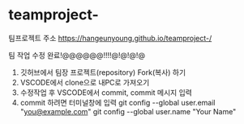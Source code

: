 # teamproject-
팀프로젝트 주소
https://hangeunyoung.github.io/teamproject-/

팀 작업 수정 완료!@@@@@@!!!!@!@!@!@

1. 깃허브에서 팀장 프로젝트(repository) Fork(복사) 하기
2. VSCODE에서 clone으로 내PC로 가져오기
3. 수정작업 후 VSCODE에서 commit, commit 메시지 입력
4. commit 하려면 터미널창에 입력  git config --global user.email "you@example.com"
  git config --global user.name "Your Name"
